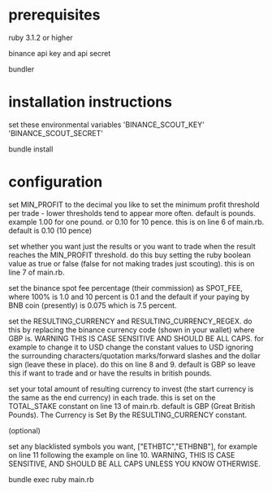 # prerequisites

ruby 3.1.2 or higher

binance api key and api secret

bundler

# installation instructions

set these environmental variables
'BINANCE_SCOUT_KEY'
'BINANCE_SCOUT_SECRET'

bundle install

# configuration

set MIN_PROFIT to the decimal you like to set the minimum profit threshold per trade - lower thresholds tend to appear more often. default is pounds. example 1.00 for one pound. or 0.10 for 10 pence. this is on line 6 of main.rb. default is 0.10 (10 pence)

set whether you want just the results or you want to trade when the result reaches the MIN_PROFIT threshold. do this buy setting the ruby boolean value as true or false (false for not making trades just scouting). this is on line 7 of main.rb. 

set the binance spot fee percentage (their commission) as SPOT_FEE, where 100% is 1.0 and 10 percent is 0.1 and the default if your paying by BNB coin (presently) is 0.075 which is 7.5 percent.

set the RESULTING_CURRENCY and RESULTING_CURRENCY_REGEX. do this by replacing the binance currency code (shown in your wallet) where GBP is. WARNING THIS IS CASE SENSITIVE AND SHOULD BE ALL CAPS. for example to change it to USD change the constant values to USD ignoring the surrounding characters/quotation marks/forward slashes and the dollar sign (leave these in place). do this on line 8 and 9. default is GBP so leave this if want to trade and or have the results in british pounds. 

set your total amount of resulting currency to invest (the start currency is the same as the end currency) in each trade. this is set on the TOTAL_STAKE constant on line 13 of main.rb. default is  GBP (Great British Pounds). The Currency is Set By the RESULTING_CURRENCY constant.

(optional)

set any blacklisted symbols you want, ["ETHBTC","ETHBNB"], for example on line 11 following the example on line 10.
WARNING, THIS IS CASE SENSITIVE, AND SHOULD BE ALL CAPS UNLESS YOU KNOW OTHERWISE.

bundle exec ruby main.rb
